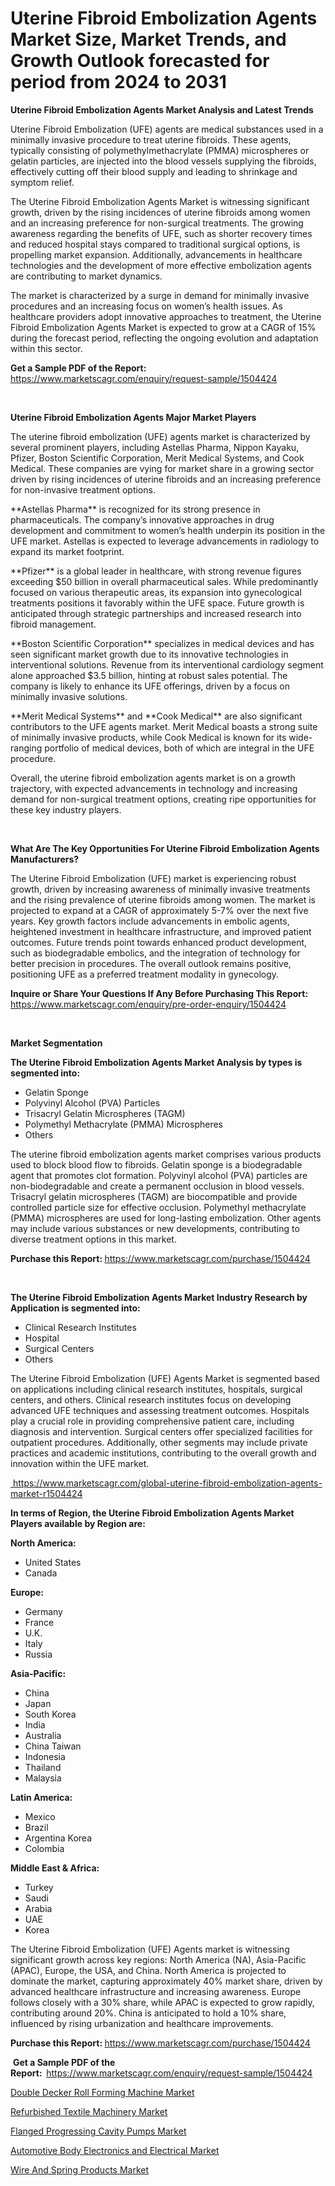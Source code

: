 <p><h1>Uterine Fibroid Embolization Agents Market Size, Market Trends, and Growth Outlook forecasted for period from 2024 to 2031</h1></p><p><strong>Uterine Fibroid Embolization Agents Market Analysis and Latest Trends</strong></p>
<p><p>Uterine Fibroid Embolization (UFE) agents are medical substances used in a minimally invasive procedure to treat uterine fibroids. These agents, typically consisting of polymethylmethacrylate (PMMA) microspheres or gelatin particles, are injected into the blood vessels supplying the fibroids, effectively cutting off their blood supply and leading to shrinkage and symptom relief.</p><p>The Uterine Fibroid Embolization Agents Market is witnessing significant growth, driven by the rising incidences of uterine fibroids among women and an increasing preference for non-surgical treatments. The growing awareness regarding the benefits of UFE, such as shorter recovery times and reduced hospital stays compared to traditional surgical options, is propelling market expansion. Additionally, advancements in healthcare technologies and the development of more effective embolization agents are contributing to market dynamics.</p><p>The market is characterized by a surge in demand for minimally invasive procedures and an increasing focus on women’s health issues. As healthcare providers adopt innovative approaches to treatment, the Uterine Fibroid Embolization Agents Market is expected to grow at a CAGR of 15% during the forecast period, reflecting the ongoing evolution and adaptation within this sector.</p></p>
<p><strong>Get a Sample PDF of the Report:&nbsp;</strong> <a href="https://www.marketscagr.com/enquiry/request-sample/1504424?utm_campaign=1166&utm_medium=2&utm_source=Github&utm_content=ia&utm_term=08122024&utm_id=uterine-fibroid-embolization-agents">https://www.marketscagr.com/enquiry/request-sample/1504424</a></p>
<p>&nbsp;</p>
<p><strong>Uterine Fibroid Embolization Agents Major Market Players</strong></p>
<p><p>The uterine fibroid embolization (UFE) agents market is characterized by several prominent players, including Astellas Pharma, Nippon Kayaku, Pfizer, Boston Scientific Corporation, Merit Medical Systems, and Cook Medical. These companies are vying for market share in a growing sector driven by rising incidences of uterine fibroids and an increasing preference for non-invasive treatment options.</p><p>**Astellas Pharma** is recognized for its strong presence in pharmaceuticals. The company’s innovative approaches in drug development and commitment to women’s health underpin its position in the UFE market. Astellas is expected to leverage advancements in radiology to expand its market footprint.</p><p>**Pfizer** is a global leader in healthcare, with strong revenue figures exceeding $50 billion in overall pharmaceutical sales. While predominantly focused on various therapeutic areas, its expansion into gynecological treatments positions it favorably within the UFE space. Future growth is anticipated through strategic partnerships and increased research into fibroid management.</p><p>**Boston Scientific Corporation** specializes in medical devices and has seen significant market growth due to its innovative technologies in interventional solutions. Revenue from its interventional cardiology segment alone approached $3.5 billion, hinting at robust sales potential. The company is likely to enhance its UFE offerings, driven by a focus on minimally invasive solutions.</p><p>**Merit Medical Systems** and **Cook Medical** are also significant contributors to the UFE agents market. Merit Medical boasts a strong suite of minimally invasive products, while Cook Medical is known for its wide-ranging portfolio of medical devices, both of which are integral in the UFE procedure.</p><p>Overall, the uterine fibroid embolization agents market is on a growth trajectory, with expected advancements in technology and increasing demand for non-surgical treatment options, creating ripe opportunities for these key industry players.</p></p>
<p>&nbsp;</p>
<p><strong>What Are The Key Opportunities For Uterine Fibroid Embolization Agents Manufacturers?</strong></p>
<p><p>The Uterine Fibroid Embolization (UFE) market is experiencing robust growth, driven by increasing awareness of minimally invasive treatments and the rising prevalence of uterine fibroids among women. The market is projected to expand at a CAGR of approximately 5-7% over the next five years. Key growth factors include advancements in embolic agents, heightened investment in healthcare infrastructure, and improved patient outcomes. Future trends point towards enhanced product development, such as biodegradable embolics, and the integration of technology for better precision in procedures. The overall outlook remains positive, positioning UFE as a preferred treatment modality in gynecology.</p></p>
<p><strong>Inquire or Share Your Questions If Any Before Purchasing This Report:</strong> <a href="https://www.marketscagr.com/enquiry/pre-order-enquiry/1504424?utm_campaign=1166&utm_medium=2&utm_source=Github&utm_content=ia&utm_term=08122024&utm_id=uterine-fibroid-embolization-agents">https://www.marketscagr.com/enquiry/pre-order-enquiry/1504424</a></p>
<p>&nbsp;</p>
<p><strong>Market Segmentation</strong></p>
<p><strong>The Uterine Fibroid Embolization Agents Market Analysis by types is segmented into:</strong></p>
<p><ul><li>Gelatin Sponge</li><li>Polyvinyl Alcohol (PVA) Particles</li><li>Trisacryl Gelatin Microspheres (TAGM)</li><li>Polymethyl Methacrylate (PMMA) Microspheres</li><li>Others</li></ul></p>
<p><p>The uterine fibroid embolization agents market comprises various products used to block blood flow to fibroids. Gelatin sponge is a biodegradable agent that promotes clot formation. Polyvinyl alcohol (PVA) particles are non-biodegradable and create a permanent occlusion in blood vessels. Trisacryl gelatin microspheres (TAGM) are biocompatible and provide controlled particle size for effective occlusion. Polymethyl methacrylate (PMMA) microspheres are used for long-lasting embolization. Other agents may include various substances or new developments, contributing to diverse treatment options in this market.</p></p>
<p><strong>Purchase this Report:&nbsp;</strong><a href="https://www.marketscagr.com/purchase/1504424?utm_campaign=1166&utm_medium=2&utm_source=Github&utm_content=ia&utm_term=08122024&utm_id=uterine-fibroid-embolization-agents">https://www.marketscagr.com/purchase/1504424</a></p>
<p>&nbsp;</p>
<p><strong>The Uterine Fibroid Embolization Agents Market Industry Research by Application is segmented into:</strong></p>
<p><ul><li>Clinical Research Institutes</li><li>Hospital</li><li>Surgical Centers</li><li>Others</li></ul></p>
<p><p>The Uterine Fibroid Embolization (UFE) Agents Market is segmented based on applications including clinical research institutes, hospitals, surgical centers, and others. Clinical research institutes focus on developing advanced UFE techniques and assessing treatment outcomes. Hospitals play a crucial role in providing comprehensive patient care, including diagnosis and intervention. Surgical centers offer specialized facilities for outpatient procedures. Additionally, other segments may include private practices and academic institutions, contributing to the overall growth and innovation within the UFE market.</p></p>
<p><a href="https://www.marketscagr.com/global-uterine-fibroid-embolization-agents-market-r1504424?utm_campaign=1166&utm_medium=2&utm_source=Github&utm_content=ia&utm_term=08122024&utm_id=uterine-fibroid-embolization-agents">&nbsp;https://www.marketscagr.com/global-uterine-fibroid-embolization-agents-market-r1504424</a></p>
<p><strong>In terms of Region, the Uterine Fibroid Embolization Agents Market Players available by Region are:</strong></p>
<p>
    <p> <strong> North America: </strong>
        <ul>
            <li>United States</li>
            <li>Canada</li>
        </ul>
        </p> 
    <p> <strong> Europe: </strong>
        <ul>
            <li>Germany</li>
            <li>France</li>
            <li>U.K.</li>
            <li>Italy</li>
            <li>Russia</li>
        </ul>
        </p> 
    <p> <strong> Asia-Pacific: </strong>
        <ul>
            <li>China</li>
            <li>Japan</li>
            <li>South Korea</li>
            <li>India</li>
            <li>Australia</li>
            <li>China Taiwan</li>
            <li>Indonesia</li>
            <li>Thailand</li>
            <li>Malaysia</li>
        </ul>
        </p> 
    <p> <strong> Latin America: </strong>
        <ul>
            <li>Mexico</li>
            <li>Brazil</li>
            <li>Argentina Korea</li>
            <li>Colombia</li>
        </ul>
        </p> 
    <p> <strong> Middle East & Africa: </strong>
        <ul>
            <li>Turkey</li>
            <li>Saudi</li>
            <li>Arabia</li>
            <li>UAE</li>
            <li>Korea</li>
        </ul>
    </p>
    </p>
<p><p>The Uterine Fibroid Embolization (UFE) Agents market is witnessing significant growth across key regions: North America (NA), Asia-Pacific (APAC), Europe, the USA, and China. North America is projected to dominate the market, capturing approximately 40% market share, driven by advanced healthcare infrastructure and increasing awareness. Europe follows closely with a 30% share, while APAC is expected to grow rapidly, contributing around 20%. China is anticipated to hold a 10% share, influenced by rising urbanization and healthcare improvements.</p></p>
<p><strong>Purchase this Report: </strong><a href="https://www.marketscagr.com/purchase/1504424?utm_campaign=1166&utm_medium=2&utm_source=Github&utm_content=ia&utm_term=08122024&utm_id=uterine-fibroid-embolization-agents">https://www.marketscagr.com/purchase/1504424</a></p>
<p>&nbsp;<strong>Get a Sample PDF of the Report:&nbsp;&nbsp;</strong><a href="https://www.marketscagr.com/enquiry/request-sample/1504424?utm_campaign=1166&utm_medium=2&utm_source=Github&utm_content=ia&utm_term=08122024&utm_id=uterine-fibroid-embolization-agents">https://www.marketscagr.com/enquiry/request-sample/1504424</a></p>
<p><strong></strong></p>
<p><p><a href="https://www.linkedin.com/pulse/the-hashub-gdiff?utm_campaign=1166&utm_medium=2&utm_source=Github&utm_content=ia&utm_term=08122024&utm_id=uterine-fibroid-embolization-agents">Double Decker Roll Forming Machine Market</a></p><p><a href="https://www.linkedin.com/pulse/refurbished-textile-machinery-market-analysis-report-provides-1sjof?utm_campaign=1166&utm_medium=2&utm_source=Github&utm_content=ia&utm_term=08122024&utm_id=uterine-fibroid-embolization-agents">Refurbished Textile Machinery Market</a></p><p><a href="https://www.linkedin.com/pulse/flanged-progressing-cavity-pumps-market-includes-complete-analysis-udsdf?utm_campaign=1166&utm_medium=2&utm_source=Github&utm_content=ia&utm_term=08122024&utm_id=uterine-fibroid-embolization-agents">Flanged Progressing Cavity Pumps Market</a></p><p><a href="https://www.linkedin.com/pulse/compreh-proposis-fbaif?utm_campaign=1166&utm_medium=2&utm_source=Github&utm_content=ia&utm_term=08122024&utm_id=uterine-fibroid-embolization-agents">Automotive Body Electronics and Electrical Market</a></p><p><a href="https://github.com/willjis/Market-Research-Report-List-1/blob/main/wire-and-spring-products-market.md?utm_campaign=1166&utm_medium=2&utm_source=Github&utm_content=ia&utm_term=08122024&utm_id=uterine-fibroid-embolization-agents">Wire And Spring Products Market</a></p></p>